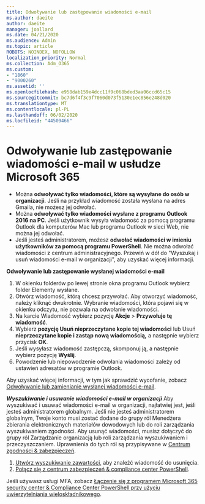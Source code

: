 ```yaml
---
title: Odwoływanie lub zastępowanie wiadomości e-mail
ms.author: daeite
author: daeite
manager: joallard
ms.date: 04/21/2020
ms.audience: Admin
ms.topic: article
ROBOTS: NOINDEX, NOFOLLOW
localization_priority: Normal
ms.collection: Adm_O365
ms.custom:
- "1860"
- "9000260"
ms.assetid: ''
ms.openlocfilehash: e958dab159e4dcc11f9c068bded3aa06ccd65c15
ms.sourcegitcommit: bc7d6f4f3c9f7060d073f5130e1ec856e248d020
ms.translationtype: MT
ms.contentlocale: pl-PL
ms.lasthandoff: 06/02/2020
ms.locfileid: "44509466"
---
```

# <a name="recall-or-replace-an-email-message-in-microsoft-365"></a>Odwoływanie lub zastępowanie wiadomości e-mail w usłudze Microsoft 365

- Można **odwoływać tylko wiadomości, które są wysyłane do osób w organizacji**. Jeśli na przykład wiadomość została wysłana na adres Gmaila, nie możesz jej odwołać.
- Można **odwoływać tylko wiadomości wysłane z programu Outlook 2016 na PC**. Jeśli użytkownik wysyła wiadomość za pomocą programu Outlook dla komputerów Mac lub programu Outlook w sieci Web, nie można jej odwołać.
- Jeśli jesteś administratorem, możesz **odwołać wiadomości w imieniu użytkowników za pomocą programu PowerShell**. Nie można odwołać wiadomości z centrum administracyjnego. Przewiń w dół do "Wyszukaj i usuń wiadomości e-mail w organizacji", aby uzyskać więcej informacji.

**Odwoływanie lub zastępowanie wysłanej wiadomości e-mail**

1. W okienku folderów po lewej stronie okna programu Outlook wybierz folder Elementy wysłane.
2. Otwórz wiadomość, którą chcesz przywołać. Aby otworzyć wiadomość, należy kliknąć dwukrotnie. Wybranie wiadomości, która pojawi się w okienku odczytu, nie pozwala na odwołanie wiadomości.
3. Na karcie Wiadomość wybierz pozycję **Akcje**  >  **Przywołuje tę wiadomość**.
4. Wybierz **pozycję Usuń nieprzeczytane kopie tej wiadomości** lub Usuń **nieprzeczytane kopie i zastąp nową wiadomością,** a następnie wybierz przycisk **OK**.
5. Jeśli wysyłasz wiadomość zastępczą, skomponuj ją, a następnie wybierz pozycję **Wyślij**.
6. Powodzenie lub niepowodzenie odwołania wiadomości zależy od ustawień adresatów w programie Outlook.

Aby uzyskać więcej informacji, w tym jak sprawdzić wycofanie, zobacz [Odwoływanie lub zamienianie wysłanej wiadomości e-mail](https://support.office.com/article/35027f88-d655-4554-b4f8-6c0729a723a0).

***Wyszukiwanie i usuwanie wiadomości e-mail w organizacji*** Aby wyszukiwać i usuwać wiadomości e-mail w organizacji, najłatwiej jest, jeśli jesteś administratorem globalnym. Jeśli nie jesteś administratorem globalnym, Twoje konto musi zostać dodane do grupy ról Menedżera zbierania elektronicznych materiałów dowodowych lub do roli zarządzania wyszukiwaniem zgodności. Aby usunąć wiadomości, musisz dołączyć do grupy ról Zarządzanie organizacją lub roli zarządzania wyszukiwaniem i przeczyszczaniem. Uprawnienia do tych ról są przypisywane w [Centrum zgodności & zabezpieczeń](https://protection.office.com/).

1. [Utwórz wyszukiwanie zawartości,](https://docs.microsoft.com/microsoft-365/compliance/content-search) aby znaleźć wiadomość do usunięcia.
2. [Połącz się z centrum zabezpieczeń & compliance center PowerShell](https://docs.microsoft.com/powershell/exchange/office-365-scc/connect-to-scc-powershell/connect-to-scc-powershell?view=exchange-ps). 

Jeśli używasz usługi MFA, zobacz [Łączenie się z programem Microsoft 365 security center & Compliance Center PowerShell przy użyciu uwierzytelniania wieloskładnikowego](https://docs.microsoft.com/powershell/exchange/office-365-scc/connect-to-scc-powershell/mfa-connect-to-scc-powershell?view=exchange-ps). 
